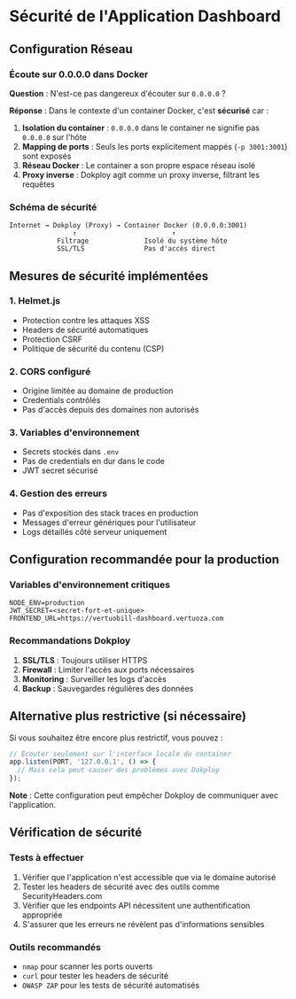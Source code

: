 # Sécurité de l'Application Dashboard

## Configuration Réseau

### Écoute sur 0.0.0.0 dans Docker

**Question** : N'est-ce pas dangereux d'écouter sur `0.0.0.0` ?

**Réponse** : Dans le contexte d'un container Docker, c'est **sécurisé** car :

1. **Isolation du container** : `0.0.0.0` dans le container ne signifie pas `0.0.0.0` sur l'hôte
2. **Mapping de ports** : Seuls les ports explicitement mappés (`-p 3001:3001`) sont exposés
3. **Réseau Docker** : Le container a son propre espace réseau isolé
4. **Proxy inverse** : Dokploy agit comme un proxy inverse, filtrant les requêtes

### Schéma de sécurité

```
Internet → Dokploy (Proxy) → Container Docker (0.0.0.0:3001)
                ↑                        ↑
            Filtrage              Isolé du système hôte
            SSL/TLS               Pas d'accès direct
```

## Mesures de sécurité implémentées

### 1. Helmet.js
- Protection contre les attaques XSS
- Headers de sécurité automatiques
- Protection CSRF
- Politique de sécurité du contenu (CSP)

### 2. CORS configuré
- Origine limitée au domaine de production
- Credentials contrôlés
- Pas d'accès depuis des domaines non autorisés

### 3. Variables d'environnement
- Secrets stockés dans `.env`
- Pas de credentials en dur dans le code
- JWT secret sécurisé

### 4. Gestion des erreurs
- Pas d'exposition des stack traces en production
- Messages d'erreur génériques pour l'utilisateur
- Logs détaillés côté serveur uniquement

## Configuration recommandée pour la production

### Variables d'environnement critiques
```env
NODE_ENV=production
JWT_SECRET=<secret-fort-et-unique>
FRONTEND_URL=https://vertuobill-dashboard.vertuoza.com
```

### Recommandations Dokploy
1. **SSL/TLS** : Toujours utiliser HTTPS
2. **Firewall** : Limiter l'accès aux ports nécessaires
3. **Monitoring** : Surveiller les logs d'accès
4. **Backup** : Sauvegardes régulières des données

## Alternative plus restrictive (si nécessaire)

Si vous souhaitez être encore plus restrictif, vous pouvez :

```javascript
// Écouter seulement sur l'interface locale du container
app.listen(PORT, '127.0.0.1', () => {
  // Mais cela peut causer des problèmes avec Dokploy
});
```

**Note** : Cette configuration peut empêcher Dokploy de communiquer avec l'application.

## Vérification de sécurité

### Tests à effectuer
1. Vérifier que l'application n'est accessible que via le domaine autorisé
2. Tester les headers de sécurité avec des outils comme SecurityHeaders.com
3. Vérifier que les endpoints API nécessitent une authentification appropriée
4. S'assurer que les erreurs ne révèlent pas d'informations sensibles

### Outils recommandés
- `nmap` pour scanner les ports ouverts
- `curl` pour tester les headers de sécurité
- `OWASP ZAP` pour les tests de sécurité automatisés
